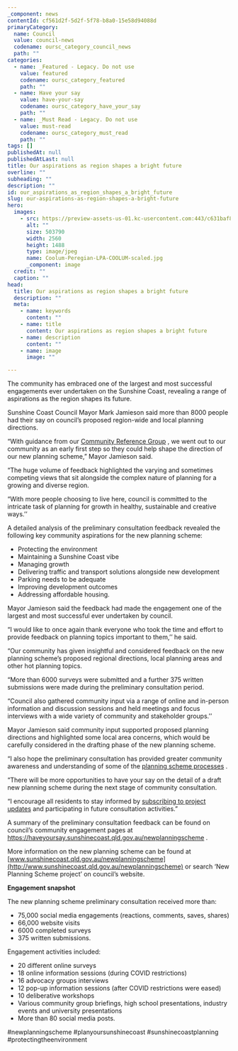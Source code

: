 ```yaml
---
_component: news
contentId: cf561d2f-5d2f-5f78-b8a0-15e58d94088d
primaryCategory:
  name: Council
  value: council-news
  codename: oursc_category_council_news
  path: ""
categories:
  - name: _Featured - Legacy. Do not use
    value: featured
    codename: oursc_category_featured
    path: ""
  - name: Have your say
    value: have-your-say
    codename: oursc_category_have_your_say
    path: ""
  - name: _Must Read - Legacy. Do not use
    value: must-read
    codename: oursc_category_must_read
    path: ""
tags: []
publishedAt: null
publishedAtLast: null
title: Our aspirations as region shapes a bright future
overline: ""
subheading: ""
description: ""
id: our_aspirations_as_region_shapes_a_bright_future
slug: our-aspirations-as-region-shapes-a-bright-future
hero:
  images:
    - src: https://preview-assets-us-01.kc-usercontent.com:443/c631baf8-1b46-001f-580c-d0001b68b4a8/8b596404-8938-43d2-8c38-34fe181b1db1/Coolum-Peregian-LPA-COOLUM-scaled.jpg
      alt: ""
      size: 503790
      width: 2560
      height: 1488
      type: image/jpeg
      name: Coolum-Peregian-LPA-COOLUM-scaled.jpg
      _component: image
  credit: ""
  caption: ""
head:
  title: Our aspirations as region shapes a bright future
  description: ""
  meta:
    - name: keywords
      content: ""
    - name: title
      content: Our aspirations as region shapes a bright future
    - name: description
      content: ""
    - name: image
      image: ""

---
```

The community has embraced one of the largest and most successful engagements ever undertaken on the Sunshine Coast, revealing a range of aspirations as the region shapes its future.

Sunshine Coast Council Mayor Mark Jamieson said more than 8000 people had their say on council’s proposed region-wide and local planning directions. 

“With guidance from our [Community Reference Group](https://www.sunshinecoast.qld.gov.au/Council/News-Centre/New-group-to-help-shape-community-input-on-New-Planning-Scheme-Project310821)
, we went out to our community as an early first step so they could help shape the direction of our new planning scheme,” Mayor Jamieson said.

“The huge volume of feedback highlighted the varying and sometimes competing views that sit alongside the complex nature of planning for a growing and diverse region.

“With more people choosing to live here, council is committed to the intricate task of planning for growth in healthy, sustainable and creative ways.’’

A detailed analysis of the preliminary consultation feedback revealed the following key community aspirations for the new planning scheme:

*   Protecting the environment 
*   Maintaining a Sunshine Coast vibe  
*   Managing growth  
*   Delivering traffic and transport solutions alongside new development 
*   Parking needs to be adequate  
*   Improving development outcomes 
*   Addressing affordable housing. 

Mayor Jamieson said the feedback had made the engagement one of the largest and most successful ever undertaken by council.

“I would like to once again thank everyone who took the time and effort to provide feedback on planning topics important to them,’’ he said.

“Our community has given insightful and considered feedback on the new planning scheme’s proposed regional directions, local planning areas and other hot planning topics.

“More than 6000 surveys were submitted and a further 375 written submissions were made during the preliminary consultation period.

“Council also gathered community input via a range of online and in-person information and discussion sessions and held meetings and focus interviews with a wide variety of community and stakeholder groups.’’

Mayor Jamieson said community input supported proposed planning directions and highlighted some local area concerns, which would be carefully considered in the drafting phase of the new planning scheme.

“I also hope the preliminary consultation has provided greater community awareness and understanding of some of the [planning scheme processes](https://www.sunshinecoast.qld.gov.au/Development/Planning-Documents/New-Sunshine-Coast-Planning-Scheme/Planning-scheme-preparation-process)
.

“There will be more opportunities to have your say on the detail of a draft new planning scheme during the next stage of community consultation.

“I encourage all residents to stay informed by [subscribing to project updates](https://haveyoursay.sunshinecoast.qld.gov.au/newplanningscheme)
&#x20;and participating in future consultation activities.” 

A summary of the preliminary consultation feedback can be found on council’s community engagement pages at <https://haveyoursay.sunshinecoast.qld.gov.au/newplanningscheme>
.

More information on the new planning scheme can be found at [www.sunshinecoast.qld.gov.au/newplanningscheme](http://www.sunshinecoast.qld.gov.au/newplanningscheme)
&#x20;or search ‘New Planning Scheme project’ on council’s website.

**Engagement snapshot**

The new planning scheme preliminary consultation received more than:

*   75,000 social media engagements (reactions, comments, saves, shares)
*   66,000 website visits
*   6000 completed surveys
*   375 written submissions.

Engagement activities included:

*   20 different online surveys
*   18 online information sessions (during COVID restrictions)
*   16 advocacy groups interviews
*   12 pop-up information sessions (after COVID restrictions were eased)
*   10 deliberative workshops
*   Various community group briefings, high school presentations, industry events and university presentations
*   More than 80 social media posts.

\#newplanningscheme #planyoursunshinecoast #sunshinecoastplanning #protectingtheenvironment
